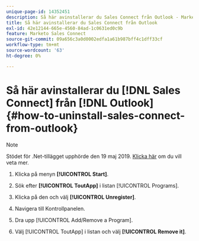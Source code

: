 ```yaml
---
unique-page-id: 14352451
description: Så här avinstallerar du Sales Connect från Outlook - Marketo Docs - produktdokumentation
title: Så här avinstallerar du Sales Connect från Outlook
exl-id: 42e12144-665e-4560-84ad-1c0631ed0c9b
feature: Marketo Sales Connect
source-git-commit: 09a656c3a0d0002edfa1a61b987bff4c1dff33cf
workflow-type: tm+mt
source-wordcount: '63'
ht-degree: 0%

---
```


# Så här avinstallerar du [!DNL Sales Connect] från [!DNL Outlook] {#how-to-uninstall-sales-connect-from-outlook}

>[!NOTE]
>
>Stödet för .Net-tillägget upphörde den 19 maj 2019. [Klicka här](https://nation.marketo.com/docs/DOC-7028-end-of-life-outlook-net-add-in-for-toutappmarketo-sales-connect) om du vill veta mer.

1. Klicka på menyn **[!UICONTROL Start]**.

1. Sök efter **[!UICONTROL ToutApp]** i listan [!UICONTROL Programs].

1. Klicka på den och välj **[!UICONTROL Unregister]**.

1. Navigera till Kontrollpanelen.

1. Dra upp [!UICONTROL Add/Remove a Program].

1. Välj [!UICONTROL ToutApp] i listan och välj **[!UICONTROL Remove it]**.
